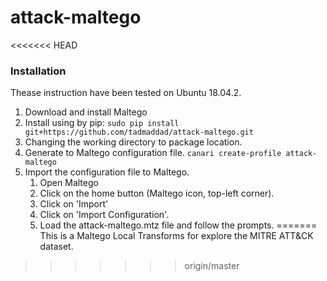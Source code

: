 # attack-maltego

<<<<<<< HEAD
### Installation

Thease instruction have been tested on Ubuntu 18.04.2.

1. Download and install Maltego
2. Install using by pip: `sudo pip install git+https://github.com/tadmaddad/attack-maltego.git`
3. Changing the working directory to package location.
4. Generate to Maltego configuration file. `canari create-profile attack-maltego`
5. Import the configuration file to Maltego.
    1. Open Maltego
    2. Click on the home button (Maltego icon, top-left corner).
    3. Click on 'Import'
    4. Click on 'Import Configuration'.
    5. Load the attack-maltego.mtz file and follow the prompts.
=======
This is a Maltego Local Transforms for explore the MITRE ATT&CK dataset. 

>>>>>>> origin/master
